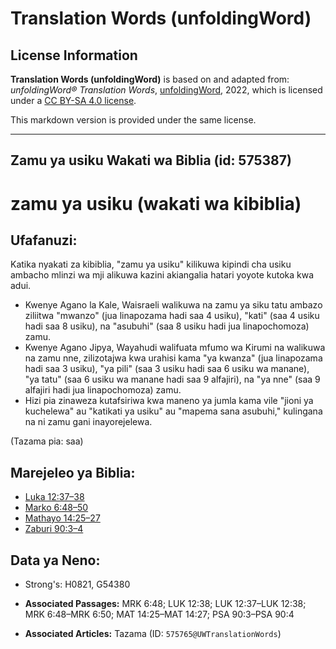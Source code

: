 # Translation Words (unfoldingWord)

## License Information

**Translation Words (unfoldingWord)** is based on and adapted from: _unfoldingWord® Translation Words_, [unfoldingWord](https://unfoldingword.org/utw), 2022, which is licensed under a [CC BY-SA 4.0 license](https://creativecommons.org/licenses/by-sa/4.0/legalcode.en).

This markdown version is provided under the same license.



--------------------------------

## Zamu ya usiku Wakati wa Biblia (id: 575387)

zamu ya usiku (wakati wa kibiblia)
==================================

Ufafanuzi:
----------

Katika nyakati za kibiblia, "zamu ya usiku" kilikuwa kipindi cha usiku ambacho mlinzi wa mji alikuwa kazini akiangalia hatari yoyote kutoka kwa adui.

* Kwenye Agano la Kale, Waisraeli walikuwa na zamu ya siku tatu ambazo ziliitwa "mwanzo" (jua linapozama hadi saa 4 usiku), "kati" (saa 4 usiku hadi saa 8 usiku), na "asubuhi" (saa 8 usiku hadi jua linapochomoza) zamu.
* Kwenye Agano Jipya, Wayahudi walifuata mfumo wa Kirumi na walikuwa na zamu nne, zilizotajwa kwa urahisi kama "ya kwanza" (jua linapozama hadi saa 3 usiku), "ya pili" (saa 3 usiku hadi saa 6 usiku wa manane), "ya tatu" (saa 6 usiku wa manane hadi saa 9 alfajiri), na "ya nne" (saa 9 alfajiri hadi jua linapochomoza) zamu.
* Hizi pia zinaweza kutafsiriwa kwa maneno ya jumla kama vile "jioni ya kuchelewa" au "katikati ya usiku" au "mapema sana asubuhi," kulingana na ni zamu gani inayorejelewa.

(Tazama pia: saa)

Marejeleo ya Biblia:
--------------------

* [Luka 12:37–38](https://ref.ly/Luke12:37-Luke12:38)
* [Marko 6:48–50](https://ref.ly/Mark6:48-Mark6:50)
* [Mathayo 14:25–27](https://ref.ly/Matt14:25-Matt14:27)
* [Zaburi 90:3–4](https://ref.ly/Ps90:3-Ps90:4)

Data ya Neno:
-------------

* Strong's: H0821, G54380

* **Associated Passages:** MRK 6:48; LUK 12:38; LUK 12:37–LUK 12:38; MRK 6:48–MRK 6:50; MAT 14:25–MAT 14:27; PSA 90:3–PSA 90:4
* **Associated Articles:** Tazama (ID: `575765@UWTranslationWords`)

